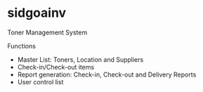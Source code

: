 # sidgoainv
Toner Management System

Functions
<ul>
  <li>Master List: Toners, Location and Suppliers</li>
  <li>Check-in/Check-out items</li>
  <li>Report generation: Check-in, Check-out and Delivery Reports</li>
  <li>User control list</li>
</ul>
